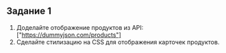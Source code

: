 ## Задание 1

1. Доделайте отображение продуктов из API: ["https://dummyjson.com/products"]
2. Сделайте стилизацию на CSS для отображения карточек продуктов.




